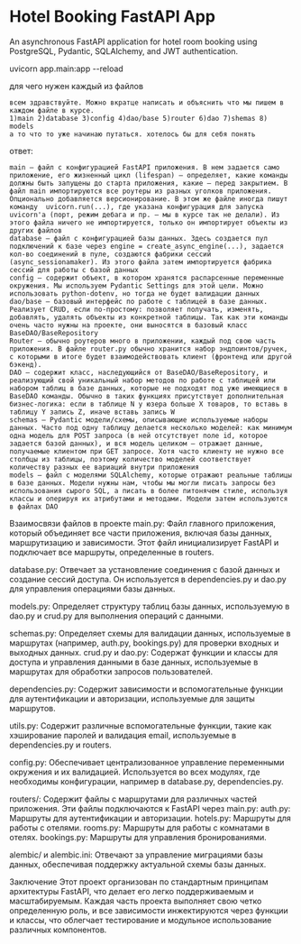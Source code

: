 # Hotel Booking FastAPI App

An asynchronous FastAPI application for hotel room booking using PostgreSQL, Pydantic, SQLAlchemy, and JWT authentication.

uvicorn app.main:app --reload

для чего нужен каждый из файлов 

    всем здравствуйте. Можно вкратце написать и объяснить что мы пишем в каждом файле в курсе.
    1)main 2)database 3)config 4)dao/base 5)router 6)dao 7)shemas 8) models
    а то что то уже начинаю путаться. хотелось бы для себя понять

ответ:

    main — файл с конфигурацией FastAPI приложения. В нем задается само приложение, его жизненный цикл (lifespan) — определяет, какие команды должны быть запущены до старта приложения, какие — перед закрытием. В файл main импортируются все роутеры из разных уголков приложения. Опционально добавляется версионирование. В этом же файле иногда пишут команду  uvicorn.run(...), где указана конфигурация для запуска uvicorn'а (порт, режим дебага и пр. — мы в курсе так не делали). Из этого файла ничего не импортируется, только он импортирует объекты из других файлов 
    database — файл с конфигурацией базы данных. Здесь создается пул подключений к базе через engine = create_async_engine(...), задается кол-во соединений в пуле, создаются фабрики сессий (async_sessionamaker). Из этого файла затем импортируется фабрика сессий для работы с базой данных
    config — содержит объект, в котором хранятся распарсенные переменные окружения. Мы используем Pydantic Settings для этой цели. Можно использовать python-dotenv, но тогда не будет валидации данных
    dao/base — базовый интерфейс по работе с таблицей в базе данных. Реализует CRUD, если по-простому: позволяет получать, изменять, добавлять, удалять объекты из конкретной таблицы. Так как эти команды очень часто нужны на проекте, они выносятся в базовый класс BaseDAO/BaseRepository
    Router — обычно роутеров много в приложении, каждый под свою часть приложения. В файле router.py обычно хранится набор эндпоинтов/ручек, с которыми в итоге будет взаимодействовать клиент (фронтенд или другой бэкенд).
    DAO — содержит класс, наследующийся от BaseDAO/BaseRepository, и реализующий свой уникальный набор методов по работе с таблицей или набором таблиц в базе данных, которые не подходят под уже имеющиеся в BaseDAO команды. Обычно в таких функциях присутствует дополнительная бизнес-логика: если в таблице N у юзера больше X товаров, то вставь в таблицу Y запись Z, иначе вставь запись W
    schemas — Pydantic модели/схемы, описывающие используемые наборы данных. Часто под одну таблицу делается несколько моделей: как минимум одна модель для POST запроса (в ней отсутствует поле id, которое задается базой данных), и вся модель целиком — отражает данные, получаемые клиентом при GET запросе. Хотя часто клиенту не нужно все столбцы из таблицы, поэтому количество моделей соответствует количеству разных ее вариаций внутри приложения
    models — файл с моделями SQLAlchemy, которые отражают реальные таблицы в базе данных. Модели нужны нам, чтобы мы могли писать запросы без использования сырого SQL, а писать в более питонячем стиле, используя классы и оперируя их атрибутами и методами. Модели затем используются в файлах DAO

Взаимосвязи файлов в проекте
main.py: Файл главного приложения, который объединяет все части приложения, включая базы данных, маршрутизацию и зависимости. Этот файл инициализирует FastAPI и подключает все маршруты, определенные в routers.

database.py: Отвечает за установление соединения с базой данных и создание сессий доступа. Он используется в dependencies.py и dao.py для управления операциями базы данных.

models.py: Определяет структуру таблиц базы данных, используемую в dao.py и crud.py для выполнения операций с данными.

schemas.py: Определяет схемы для валидации данных, используемые в маршрутах (например, auth.py, bookings.py) для проверки входных и выходных данных.
crud.py и dao.py: Содержат функции и классы для доступа и управления данными в базе данных, используемые в маршрутах для обработки запросов пользователей.

dependencies.py: Содержит зависимости и вспомогательные функции для аутентификации и авторизации, используемые для защиты маршрутов.

utils.py: Содержит различные вспомогательные функции, такие как хэширование паролей и валидация email, используемые в dependencies.py и routers.

config.py: Обеспечивает централизованное управление переменными окружения и их валидацией. Используется во всех модулях, где необходимы конфигурации, например в database.py, dependencies.py.

routers/: Содержит файлы с маршрутами для различных частей приложения. Эти файлы подключаются к FastAPI через main.py:
auth.py: Маршруты для аутентификации и авторизации.
hotels.py: Маршруты для работы с отелями.
rooms.py: Маршруты для работы с комнатами в отелях.
bookings.py: Маршруты для управления бронированиями.

alembic/ и alembic.ini: Отвечают за управление миграциями базы данных, обеспечивая поддержку актуальной схемы базы данных.

Заключение
Этот проект организован по стандартным принципам архитектуры FastAPI, что делает его легко поддерживаемым и масштабируемым. Каждая часть проекта выполняет свою четко определенную роль, и все зависимости инжектируются через функции и классы, что облегчает тестирование и модульное использование различных компонентов.